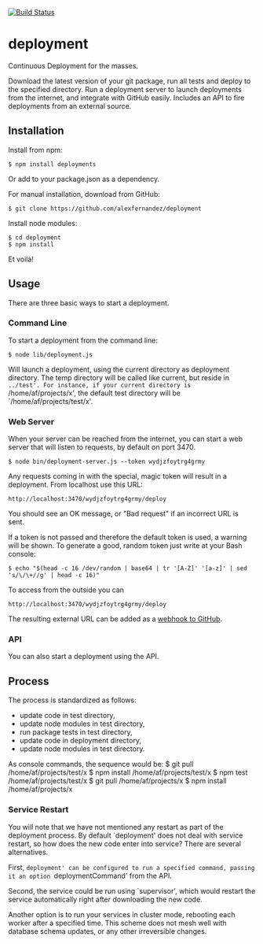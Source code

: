 
[![Build Status](https://secure.travis-ci.org/alexfernandez/deployment.png)](http://travis-ci.org/alexfernandez/deployment)

# deployment

Continuous Deployment for the masses.

Download the latest version of your git package, run all tests and deploy to the specified directory.
Run a deployment server to launch deployments from the internet, and integrate with GitHub easily.
Includes an API to fire deployments from an external source.

## Installation

Install from npm:

    $ npm install deployments

Or add to your package.json as a dependency.

For manual installation, download from GitHub:

    $ git clone https://github.com/alexfernandez/deployment

Install node modules:

    $ cd deployment
    $ npm install

Et voilà!

## Usage

There are three basic ways to start a deployment.

### Command Line

To start a deployment from the command line:

    $ node lib/deployment.js

Will launch a deployment, using the current directory as deployment directory.
The temp directory will be called like current, but reside in `../test'.
For instance, if your current directory is `/home/af/projects/x', the default
test directory will be `/home/af/projects/test/x'.

### Web Server

When your server can be reached from the internet,
you can start a web server that will listen to requests, by default on port 3470.

    $ node bin/deployment-server.js --token wydjzfoytrg4grmy

Any requests coming in with the special, magic token will result in a deployment.
From localhost use this URL:

    http://localhost:3470/wydjzfoytrg4grmy/deploy

You should see an OK message, or "Bad request" if an incorrect URL is sent.

If a token is not passed and therefore the default token is used, a warning will be shown.
To generate a good, random token just write at your Bash console:

    $ echo "$(head -c 16 /dev/random | base64 | tr '[A-Z]' '[a-z]' | sed 's/\/\+//g' | head -c 16)"

To access from the outside you can 

    http://localhost:3470/wydjzfoytrg4grmy/deploy

The resulting external URL can be added as a
[webhook to GitHub](https://help.github.com/articles/post-receive-hooks).

### API

You can also start a deployment using the API.

## Process

The process is standardized as follows:
* update code in test directory,
* update node modules in test directory,
* run package tests in test directory,
* update code in deployment directory,
* update node modules in test directory.

As console commands, the sequence would be:
    $ git pull /home/af/projects/test/x
    $ npm install /home/af/projects/test/x
    $ npm test /home/af/projects/test/x
    $ git pull /home/af/projects/x
    $ npm install /home/af/projects/x

### Service Restart

You will note that we have not mentioned any restart as part of the deployment process.
By default `deployment' does not deal with service restart, so how does the new code enter into service?
There are several alternatives.

First, `deployment' can be configured to run a specified command, passing it an option `deploymentCommand' from the API.

Second, the service could be run using `supervisor', which would restart the service automatically
right after downloading the new code.

Another option is to run your services in cluster mode, rebooting each worker after a specified time.
This scheme does not mesh well with database schema updates, or any other irreversible changes.

